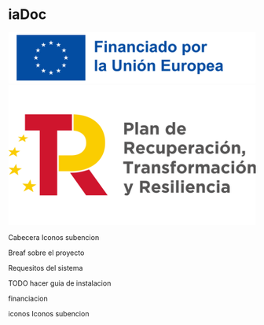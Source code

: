 # iaDoc

![FinanciadoUE](/assets/FinanciadoUE.jpg)
![LOGOPERTE](/assets/LOGOPERTE.png)

Cabecera
Iconos subencion

Breaf sobre el proyecto

Requesitos del sistema

TODO hacer guia de instalacion

financiacion

iconos
Iconos subencion    

